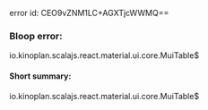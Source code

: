 error id: CEO9vZNM1LC+AGXTjcWWMQ==
### Bloop error:

io.kinoplan.scalajs.react.material.ui.core.MuiTable$
#### Short summary: 

io.kinoplan.scalajs.react.material.ui.core.MuiTable$